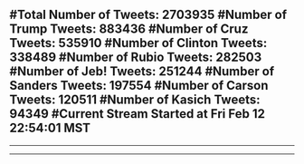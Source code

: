 #Total Number of Tweets: 2703935 
#Number of Trump Tweets: 883436
#Number of Cruz Tweets: 535910
#Number of Clinton Tweets: 338489
#Number of Rubio Tweets: 282503
#Number of Jeb! Tweets: 251244
#Number of Sanders Tweets: 197554
#Number of Carson Tweets: 120511
#Number of Kasich Tweets: 94349
#Current Stream Started at Fri Feb 12 22:54:01 MST
---
---
---
